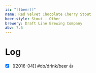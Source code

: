 ```yaml
---
is: "[[beer]]"
name: Red Velvet Chocolate Cherry Stout
beer-style: Stout - Other
brewery: Draft Line Brewing Company
abv: 7.5
---
```

# Log
- [x] [[2016-04]] #do/drink/beer 👍
